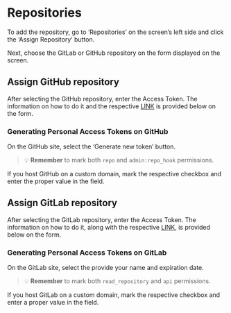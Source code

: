# Repositories

To add the repository, go to ‘Repositories’ on the screen’s left side and click the ‘Assign Repository’ button.




Next, choose the GitLab or GitHub repository on the form displayed on the screen.



## Assign GitHub repository
After selecting the GitHub repository, enter the Access Token. The information on how to do it and the respective [LINK](https://github.com/settings/tokens) is provided below on the form.



### Generating Personal Access Tokens on GitHub

On the GitHub site, select the ‘Generate new token’ button. 


<!-- theme: warning -->
> 💡 **Remember** to mark both `repo` and `admin:repo_hook` permissions.



If you host GitHub on a custom domain, mark the respective checkbox and enter the proper value in the field.


## Assign GitLab repository
After selecting the GitLab repository, enter the Access Token. The information on how to do it, along with the respective [LINK](https://gitlab.com/profile/personal_access_tokens), is provided below on the form.



### Generating Personal Access Tokens on GitLab

On the GitLab site, select the provide your name and expiration date. 

<!-- theme: warning -->
> 💡 **Remember** to mark both `read_repository` and `api` permissions.





If you host GitLab on a custom domain, mark the respective checkbox and enter a proper value in the field.